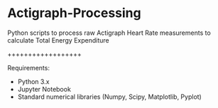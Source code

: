 # Actigraph-Processing
Python scripts to process raw Actigraph Heart Rate measurements to calculate Total Energy Expenditure

++++++++++++++++++

Requirements:
* Python 3.x
* Jupyter Notebook
* Standard numerical libraries (Numpy, Scipy, Matplotlib, Pyplot)
